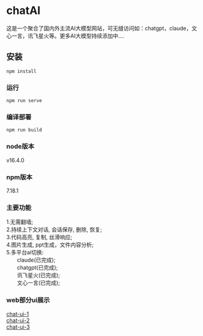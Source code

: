 # chatAI
这是一个聚合了国内外主流AI大模型网站，可无缝访问如：chatgpt，claude，文心一言，讯飞星火等。更多AI大模型持续添加中....

## 安装
```
npm install
```

### 运行
```
npm run serve
```

### 编译部署
```
npm run build
```

### node版本
v16.4.0  

### npm版本
7.18.1

### 主要功能
1.无需翻墙;  
2.持续上下文对话, 会话保存, 删除, 恢复;  
3.代码高亮, 复制, 丝滑响应;  
4.图片生成, ppt生成，文件内容分析;  
5.多平台ai切换:  
&emsp;&emsp;claude(已完成);  
&emsp;&emsp;chatgpt(已完成);  
&emsp;&emsp;讯飞星火(已完成);  
&emsp;&emsp;文心一言(已完成);  

### web部分ui展示
[chat-ui-1](main-1.png)  
[chat-ui-2](main-2.png)  
[chat-ui-3](main-3.png)  

